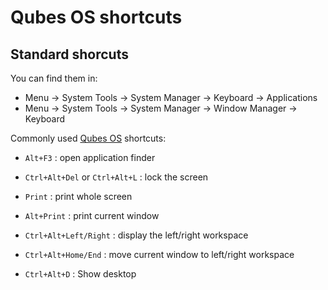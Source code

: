 # Qubes OS shortcuts

## Standard shorcuts

You can find them in:
* Menu -> System Tools -> System Manager -> Keyboard -> Applications
* Menu -> System Tools -> System Manager -> Window Manager -> Keyboard


Commonly used [Qubes OS](https://www.qubes-os.org/) shortcuts:

* `Alt+F3` : open application finder

* `Ctrl+Alt+Del` or `Ctrl+Alt+L` : lock the screen

* `Print` : print whole screen

* `Alt+Print` : print current window

* `Ctrl+Alt+Left/Right` : display the left/right workspace

* `Ctrl+Alt+Home/End` : move current window to left/right workspace

* `Ctrl+Alt+D` : Show desktop
